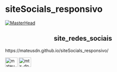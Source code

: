 # siteSocials_responsivo

[![MasterHead](https://imgur.com/n4pNpXm.gif)](https://github.com/mateusdn)
<h2 align="center">site_redes_sociais</h2>


<p> https://mateusdn.github.io/siteSocials_responsivo/


<p align="left">
<a href="https://linkedin.com/in/mateusmd" target="blank"><img align="center" src="https://raw.githubusercontent.com/rahuldkjain/github-profile-readme-generator/master/src/images/icons/Social/linked-in-alt.svg" alt="mateusmd" height="30" width="40" /></a>
<a href="https://instagram.com/mtx_dn" target="blank"><img align="center" src="https://raw.githubusercontent.com/rahuldkjain/github-profile-readme-generator/master/src/images/icons/Social/instagram.svg" alt="mtx_dn" height="30" width="40" /></a>
</p>
